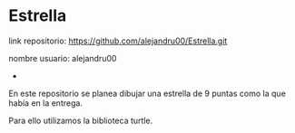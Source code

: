 # Estrella
link repositorio: https://github.com/alejandru00/Estrella.git


nombre usuario: alejandru00


-


En este repositorio se planea dibujar una estrella de 9 puntas como la que había en la entrega.


Para ello utilizamos la biblioteca turtle.
